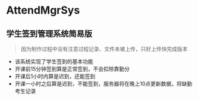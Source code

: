 # AttendMgrSys
## 学生签到管理系统简易版
> 因为制作过程中没有注意过程记录、文件未被上传，只好上传快完成版本

+ 该系统实现了学生签到的基本功能
+ 开课前15分钟签到算是正常签到，不会扣除靠勤分
+ 开课后1小时内算是迟到，还能签到
+ 开课一小时之后算是迟到，不能签到，服务器将在晚上10点更新数据，将缺勤考生记录
